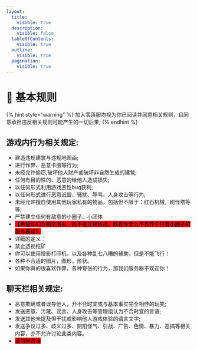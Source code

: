 ```yaml
---
layout:
  title:
    visible: true
  description:
    visible: false
  tableOfContents:
    visible: true
  outline:
    visible: true
  pagination:
    visible: true
---
```


# 📃 基本规则

{% hint style="warning" %}
加入零落服均视为你已阅读并同意相关规则，且同意承担违反相关规则可能产生的一切后果;&#x20;
{% endhint %}

## 游戏内行为相关规定:

* 建造违规建筑与违规地图画;
* 进行作弊、恶意卡服等行为;
* 未经允许偷窃,破坏他人财产或破坏非自然生成的建筑;
* 任何有目的性的、恶意的给他人造成损失;
* 以任何形式利用游戏恶性bug获利;
* 以任何形式进行恶意诋毁、骚扰、辱骂、人身攻击等行为;
* 未经允许擅自使用其他玩家私有的物品，包括但不限于：红石机械，刷怪塔等等;
* 严禁建立任何有敌意的小圈子、小团体
* <mark style="background-color:red;">【希望你们互相交朋友，而不是互相敌视，敌视你怎么不去开个只有小圈子的服务器捏】</mark>
* 详细的定义：
* 禁止透视挖矿
* 你可以使用投影打印机，以及各种乱七八糟的辅助，但是不能飞行！
* 各种不合适的图片，图形，形状。
* 如果你真的很喜欢作弊，各种夸张的行为，那我们服务器不欢迎你！

## 聊天栏相关规定:

* 恶意欺瞒或者误导他人，开不合时宜或与基本事实完全相悖的玩笑;
* 发送恶意、污蔑、谣言、人身攻击等管理组认为不合时宜的言语;
* 发送其他未提及但干扰或影响他人游戏体验的语言文字;
* 发送争议过多、歧义过多、阴阳怪气、引战、广告、色情、暴力、恶搞等相关内容，亦不允许讨论此类内容。
* <mark style="background-color:red;">请勿聊政治</mark>
